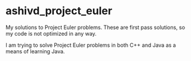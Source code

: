 # ashivd_project_euler
My solutions to Project Euler problems. These are first pass solutions, so my code is not optimized in any way.

I am trying to solve Project Euler problems in both C++ and Java as a means of learning Java.

